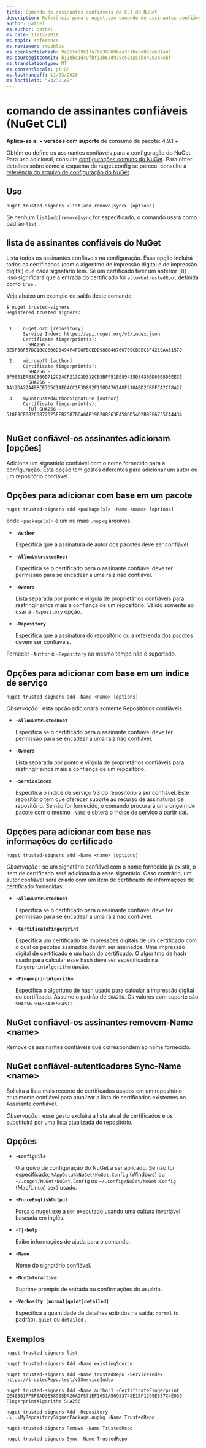 ```yaml
---
title: Comando de assinantes confiáveis da CLI do NuGet
description: Referência para o nuget.exe comando de assinantes confiáveis
author: patbel
ms.author: patbel
ms.date: 11/12/2018
ms.topic: reference
ms.reviewer: rmpablos
ms.openlocfilehash: 9e25f439617a76d30880bea3c10a5d063e681a41
ms.sourcegitcommit: b138bc1d49fbf13b63d975c581a53be4283b7ebf
ms.translationtype: MT
ms.contentlocale: pt-BR
ms.lasthandoff: 11/03/2020
ms.locfileid: "93238147"
---
```

# <a name="trusted-signers-command-nuget-cli"></a>comando de assinantes confiáveis (NuGet CLI)

**Aplica-se a:** &bullet; **versões com suporte** de consumo de pacote: 4.9.1 +

Obtém ou define os assinantes confiáveis para a configuração do NuGet. Para uso adicional, consulte [configurações comuns do NuGet](../../consume-packages/configuring-nuget-behavior.md). Para obter detalhes sobre como o esquema de nuget.config se parece, consulte a [referência do arquivo de configuração do NuGet](../nuget-config-file.md).

## <a name="usage"></a>Uso

```cli
nuget trusted-signers <list|add|remove|sync> [options]
```

Se nenhum `list|add|remove|sync` for especificado, o comando usará como padrão `list` .

## <a name="nuget-trusted-signers-list"></a>lista de assinantes confiáveis do NuGet

Lista todos os assinantes confiáveis na configuração. Essa opção incluirá todos os certificados (com o algoritmo de impressão digital e de impressão digital) que cada signatário tem. Se um certificado tiver um anterior `[U]` , isso significará que a entrada do certificado foi `allowUntrustedRoot` definida como `true` .

Veja abaixo um exemplo de saída deste comando:

```cli
$ nuget trusted-signers
Registered trusted signers:


 1.   nuget.org [repository]
      Service Index: https://api.nuget.org/v3/index.json
      Certificate fingerprint(s):
        SHA256 - 0E5F38F57DC1BCC806D8494F4F90FBCEDD988B46760709CBEEC6F4219AA6157D

 2.   microsoft [author]
      Certificate fingerprint(s):
        SHA256 - 3F9001EA83C560D712C24CF213C3D312CB3BFF51EE89435D3430BD06B5D0EECE
        SHA256 - AA12DA22A49BCE7D5C1AE64CC1F3D892F150DA76140F210ABD2CBFFCA2C18A27

 3.   myUntrustedAuthorSignature [author]
      Certificate fingerprint(s):
        [U] SHA256 - 518F9CF082C0872025EFB2587B6A6AB198208F63EA58DD54D2B9FF6735CA4434
        
```

## <a name="nuget-trusted-signers-add-options"></a>NuGet confiável-os assinantes adicionam [opções]

Adiciona um signatário confiável com o nome fornecido para a configuração. Esta opção tem gestos diferentes para adicionar um autor ou um repositório confiável.

## <a name="options-for-add-based-on-a-package"></a>Opções para adicionar com base em um pacote

```cli
nuget trusted-signers add <package(s)> -Name <name> [options]
```

onde `<package(s)>` é um ou mais `.nupkg` arquivos.

- **`-Author`**

  Especifica que a assinatura de autor dos pacotes deve ser confiável.

- **`-AllowUntrustedRoot`**

  Especifica se o certificado para o assinante confiável deve ter permissão para se encadear a uma raiz não confiável.

- **`-Owners`**

  Lista separada por ponto e vírgula de proprietários confiáveis para restringir ainda mais a confiança de um repositório. Válido somente ao usar a `-Repository` opção.

- **`-Repository`**

  Especifica que a assinatura do repositório ou a referenda dos pacotes devem ser confiáveis.

Fornecer `-Author` e `-Repository` ao mesmo tempo não é suportado.

## <a name="options-for-add-based-on-a-service-index"></a>Opções para adicionar com base em um índice de serviço

```cli
nuget trusted-signers add -Name <name> [options]
```

_Observação_ : esta opção adicionará somente Repositórios confiáveis. 

- **`-AllowUntrustedRoot`**

  Especifica se o certificado para o assinante confiável deve ter permissão para se encadear a uma raiz não confiável.

- **`-Owners`**

  Lista separada por ponto e vírgula de proprietários confiáveis para restringir ainda mais a confiança de um repositório.

- **`-ServiceIndex`**

  Especifica o índice de serviço V3 do repositório a ser confiável. Este repositório tem que oferecer suporte ao recurso de assinaturas de repositório. Se não for fornecido, o comando procurará uma origem de pacote com o mesmo `-Name` e obterá o índice de serviço a partir daí.

## <a name="options-for-add-based-on-the-certificate-information"></a>Opções para adicionar com base nas informações do certificado

```cli
nuget trusted-signers add -Name <name> [options]
```

_Observação_ : se um signatário confiável com o nome fornecido já existir, o item de certificado será adicionado a esse signatário. Caso contrário, um autor confiável será criado com um item de certificado de informações de certificado fornecidas.


- **`-AllowUntrustedRoot`**

  Especifica se o certificado para o assinante confiável deve ter permissão para se encadear a uma raiz não confiável.

- **`-CertificateFingerprint`**

  Especifica um certificado de impressões digitais de um certificado com o qual os pacotes assinados devem ser assinados. Uma impressão digital de certificado é um hash do certificado. O algoritmo de hash usado para calcular esse hash deve ser especificado na `FingerprintAlgorithm` opção.

- **`-FingerprintAlgorithm`**

  Especifica o algoritmo de hash usado para calcular a impressão digital do certificado. Assume o padrão de `SHA256`. Os valores com suporte são `SHA256` `SHA384` e `SHA512` .

## <a name="nuget-trusted-signers-remove--name-name"></a>NuGet confiável-os assinantes removem-Name \<name\>

Remove os assinantes confiáveis que correspondem ao nome fornecido.

## <a name="nuget-trusted-signers-sync--name-name"></a>NuGet confiável-autenticadores Sync-Name \<name\>

Solicita a lista mais recente de certificados usados em um repositório atualmente confiável para atualizar a lista de certificados existentes no Assinante confiável.

_Observação_ : esse gesto excluirá a lista atual de certificados e os substituirá por uma lista atualizada do repositório.

## <a name="options"></a>Opções

- **`-ConfigFile`**

  O arquivo de configuração do NuGet a ser aplicado. Se não for especificado, `%AppData%\NuGet\NuGet.Config` (Windows) ou `~/.nuget/NuGet/NuGet.Config` ou `~/.config/NuGet/NuGet.Config` (Mac/Linux) será usado.

- **`-ForceEnglishOutput`**

  Força o nuget.exe a ser executado usando uma cultura invariável baseada em inglês.

- **`-?|-help`**

  Exibe informações de ajuda para o comando.

- **`-Name`**

  Nome do signatário confiável.

- **`-NonInteractive`**

  Suprime prompts de entrada ou confirmações do usuário.

- **`-Verbosity [normal|quiet|detailed]`**

  Especifica a quantidade de detalhes exibidos na saída: `normal` (o padrão), `quiet` ou `detailed` .


## <a name="examples"></a>Exemplos

```cli
nuget trusted-signers list

nuget trusted-signers Add -Name existingSource

nuget trusted-signers Add -Name trustedRepo -ServiceIndex https://trustedRepo.test/v3ServiceIndex

nuget trusted-signers Add -Name author1 -CertificateFingerprint CE40881FF5F0AD3E58965DA20A9F571EF1651A56933748E1BF1C99E537C4E039 -FingerprintAlgorithm SHA256

nuget trusted-signers Add -Repository .\..\MyRepositorySignedPackage.nupkg -Name TrustedRepo

nuget-trusted-signers Remove -Name TrustedRepo

nuget-trusted-signers Sync -Name TrustedRepo
```
